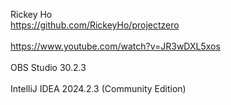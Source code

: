 <ti>Rickey Ho</ti>
<br>https://github.com/RickeyHo/projectzero</br>
<br>https://www.youtube.com/watch?v=JR3wDXL5xos</br>
<br>OBS Studio 30.2.3</br>
<br>IntelliJ IDEA 2024.2.3 (Community Edition)</br>
